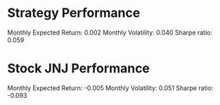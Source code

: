 # Strategy Performance
Monthly Expected Return: 0.002
Monthly Volatility: 0.040
Sharpe ratio: 0.059
# Stock JNJ Performance
Monthly Expected Return: -0.005
Monthly Volatility: 0.051
Sharpe ratio: -0.093
